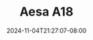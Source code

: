 --- 
title: "Aesa A18"
description: "video bokeh Aesa A18 doodstream full new"
date: 2024-11-04T21:27:07-08:00
file_code: "12u40scs0vdl"
draft: false
cover: "i023ug47kngfc04b.jpg"
tags: ["Aesa", "bokep-indo", "bokep-viral", "bokep-ig"]
length: 118
fld_id: "1483208"
foldername: "Aesa"
categories: ["Aesa"]
views: 0
---